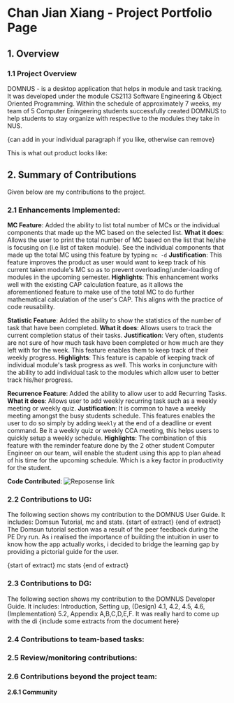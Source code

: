 
# Chan Jian Xiang - Project Portfolio Page


## 1. Overview
### 1.1 Project Overview 
DOMNUS - is a desktop application that helps in module and task tracking. It was developed under the module CS2113 Software Engineering & Object Oriented Programming. Within the schedule of approximately 7 weeks, my team of 5 Computer Eningeering students successfully created DOMNUS to help students to stay organize with respective to the modules they take in NUS. 

{can add in your individual paragraph if you like, otherwise can remove} 

This is what out product looks like: 

## 2. Summary of Contributions
Given below are my contributions to the project. 

### 2.1 Enhancements Implemented: 
**MC Feature**: Added the ability to list total number of MCs or the individual components that made up the MC based on the selected list.
**What it does**: Allows the user to print the total number of MC based on the list that he/she is focusing on (i.e list of taken module). See the individual components that made up the total MC using this feature by typing `mc -d`
**Justification**: This feature improves the product as user would want to keep track of his current taken module's MC so as to prevent overloading/under-loading of modules in the upcoming semester. 
**Highlights**: This enhancement works well with the existing CAP calculation feature, as it allows the aforementioned feature to make use of the total MC to do further mathematical calculation of the user's CAP. This aligns with the practice of code reusability. 

**Statistic Feature**: Added the ability to show the statistics of the number of task that have been completed. 
**What it does**: Allows users to track the current completion status of their tasks. 
**Justification**: Very often, students are not sure of how much task have been completed or how much are they left with for the week. This feature enables them to keep track of their weekly progress. 
**Highlights**:  This feature is capable of keeping track of individual module's task progress as well. This works in conjuncture with the ability to add individual task to the modules which allow user to better track his/her progress. 

**Recurrence Feature**: Added the ability to allow user to add Recurring Tasks.
**What it does**: Allows user to add weekly recurring task such as a weekly meeting or weekly quiz. 
**Justification**: It is common to have a weekly meeting amongst the busy students schedule. This features enables the user to do so simply by adding `Weekly` at the end of a deadline or event command. Be it a weekly quiz or weekly CCA meeting, this helps users to quickly setup a weekly schedule. 
**Highlights**: The combination of this feature with the reminder feature done by the 2 other student Computer Engineer on our team, will enable the student using this app to plan ahead of his time for the upcoming schedule. Which is a key factor in productivity for the student. 

**Code Contributed**: ![Reposense link]()

### 2.2 Contributions to UG: 
The following section shows my contribution to the DOMNUS User Guide. It includes: Domsun Tutorial, mc and stats. 
{start of extract}
{end of extract} 
The Domsun tutorial section was a result of the peer feedback during the PE Dry run. As i realised the importance of building the intuition in user to know how the app actually works, i decided to bridge the learning gap by providing a pictorial guide for the user. 

{start of extract} 
mc 
stats
{end of extract} 

### 2.3 Contributions to DG:
The following section shows my contribution to the DOMNUS Developer Guide. It includes: Introduction, Setting up, (Design) 4.1, 4.2, 4.5, 4.6, (Implementation) 5.2, Appendix A,B,C,D,E,F. 
It was really hard to come up with the di
{include some extracts from the document here}

### 2.4 Contributions to team-based tasks: 

### 2.5 Review/monitoring contributions: 
### 2.6 Contributions beyond the project team:  
 **2.6.1 Community**
<!--stackedit_data:
eyJoaXN0b3J5IjpbMjEzNzUyODQwLC0zOTc3ODMzNzIsLTExND
g5MzcyMTEsLTc4NTM2MTgxOCwtNDMxNTY1MjldfQ==
-->